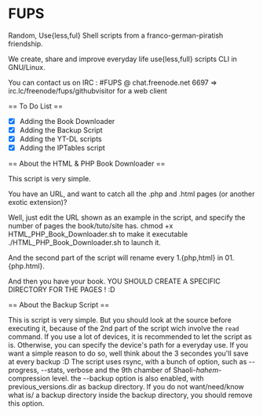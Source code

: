FUPS
====

Random, Use{less,ful} Shell scripts from a franco-german-piratish friendship.
 
We create, share and improve everyday life use{less,full} scripts CLI in GNU/Linux.

You can contact us on IRC : #FUPS @ chat.freenode.net 6697 => irc.lc/freenode/fups/githubvisitor for a web client


== To Do List ==
- [X] Adding the Book Downloader
- [X] Adding the Backup Script
- [X] Adding the YT-DL scripts 
- [X] Adding the IPTables script

== About the HTML & PHP Book Downloader ==

This script is very simple.

You have an URL, and want to catch all the .php and .html pages (or another exotic extension)?

Well, just edit the URL shown as an example in the script, and specify the number of pages the book/tuto/site has.
chmod +x HTML_PHP_Book_Downloader.sh to make it executable
./HTML_PHP_Book_Downloader.sh to launch it.

And the second part of the script will rename every 1.{php,html} in 01.{php.html}.

And then you have your book. YOU SHOULD CREATE A SPECIFIC DIRECTORY FOR THE PAGES ! :D

== About the Backup Script ==

This is script is very simple.
But you should look at the source before executing it, because of the 2nd part of the script wich involve the `read`
command.
If you use a lot of devices, it is recommended to let the script as is. Otherwise, you can specify the device's path for
a everyday use. If you want a simple reason to do so, well think about the 3 secondes you'll save at every backup :D
The script uses rsync, with a bunch of option, such as --progress, --stats, verbose and the 9th chamber of Shaoli-*hahem*-compression level. the --backup option is also enabled, with previous_versions.dir as backup directory.
If you do not want/need/know what is/ a backup directory inside the backup directory, you should remove this option.
